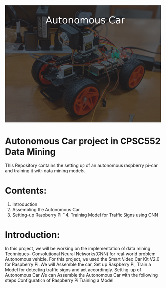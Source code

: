 ![car-image](https://github.com/DivyaSamragniNadakuditi/DM-Car/blob/master/Images/car-image.png)


# Autonomous Car project in CPSC552 Data Mining 
This Repository contains the setting up of an autonomous raspberry pi-car and training it with data mining models.

# Contents:
  1. Introduction
  2. Assembling the Autonomous Car
  3. Setting-up Raspberry Pi
``4. Training Model for Traffic Signs using CNN

# Introduction:
In this project, we will be working on the implementation of data mining Techniques- Convolutional Neural Networks(CNN) for real-world problem Autonomous vehicle. For this project, we used the Smart Video Car Kit V2.0 for Raspberry Pi. We will Assemble the car, Set up Raspberry Pi, Train a Model for detecting traffic signs and act accordingly.
Setting-up of Autonomous Car
We can Assemble the Autonomous Car with the following steps
Configuration of Raspberry Pi
Training a Model
